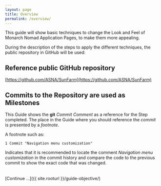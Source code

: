 ```yaml
---
layout: page
title: Overview
permalink: /overview/
---
```


This guide will show basic techniques to change the Look and Feel of Monarch Nomad Application Pages, to make them more appealing.

During the description of the steps to apply the different techniques, the public repository in GitHub will be used:

## Reference public GitHub repository

[https://github.com/ASNA/SunFarm](https://github.com/ASNA/SunFarm)
   

## Commits to the Repository are used as Milestones

This Guide shows the **git** *Commit Comment* as a reference for the Step completed. The place in the Guide where you should reference the *commit* is presented by a *footnote*.

A footnote such as:
~~~
1 Commit "Navigation menu customization"
~~~

Indicates that it is recommended to locate the comment *Navigation menu customization* in the commit history and compare the code to the previous commit to show the exact code that was changed.
<br>
<br>
<br>
[Continue ...]({{ site.rooturl }}/guide-objective/)